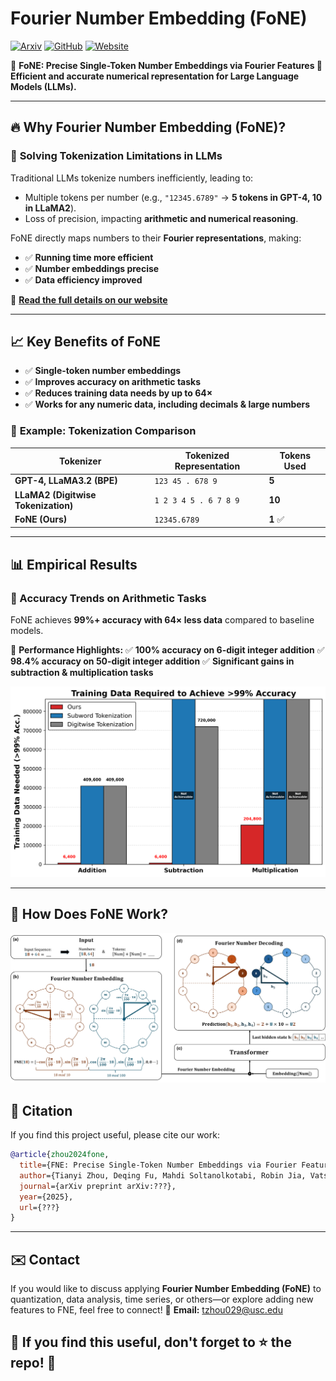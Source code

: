 # Fourier Number Embedding (FoNE)

[![Arxiv](https://img.shields.io/badge/arXiv-Paper-red)](https://arxiv.org/abs/your-paper-id)
[![GitHub](https://img.shields.io/badge/GitHub-Repo-black?logo=github)](https://github.com/KevinZhoutianyi/FNE)
[![Website](https://img.shields.io/badge/Website-FoNE-blue)](https://fouriernumber.github.io/)

📌 **FoNE: Precise Single-Token Number Embeddings via Fourier Features
🔢 Efficient and accurate numerical representation for **Large Language Models (LLMs)**.**

---

## 🔥 Why Fourier Number Embedding (FoNE)?

### 🚀 **Solving Tokenization Limitations in LLMs**

Traditional LLMs tokenize numbers inefficiently, leading to:

- Multiple tokens per number (e.g., `"12345.6789"` → **5 tokens in GPT-4, 10 in LLaMA2**).
- Loss of precision, impacting **arithmetic and numerical reasoning**.

FoNE directly maps numbers to their **Fourier representations**, making:

* ✅ **Running time more efficient**
* ✅ **Number embeddings precise**
* ✅ **Data efficiency improved**

🔗 **[Read the full details on our website](https://kevinzhoutianyi.github.io/FNE_website/)**

---

## 📈 Key Benefits of FoNE

- ✅ **Single-token number embeddings**
- ✅ **Improves accuracy on arithmetic tasks**
- ✅ **Reduces training data needs by up to 64×**
- ✅ **Works for any numeric data, including decimals & large numbers**

### 🎯 **Example: Tokenization Comparison**

| Tokenizer                                 | Tokenized Representation | Tokens Used    |
| ----------------------------------------- | ------------------------ | -------------- |
| **GPT-4, LLaMA3.2 (BPE)**           | `123 45 . 678 9`       | **5**    |
| **LLaMA2 (Digitwise Tokenization)** | `1 2 3 4 5 . 6 7 8 9`  | **10**   |
| **FoNE (Ours)**                     | `12345.6789`           | **1** ✅ |

---

## 📊 Empirical Results

### **📌 Accuracy Trends on Arithmetic Tasks**

FoNE achieves **99%+ accuracy with 64× less data** compared to baseline models.

📌 **Performance Highlights:**
✅ **100% accuracy on 6-digit integer addition**
✅ **98.4% accuracy on 50-digit integer addition**
✅ **Significant gains in subtraction & multiplication tasks**

![accuracy](./imgs/data_comparison.png)

---

## 🔧 How Does FoNE Work?

![method](./imgs/teaser.jpg)

## 📖 Citation

If you find this project useful, please cite our work:

```bibtex
@article{zhou2024fone,
  title={FNE: Precise Single-Token Number Embeddings via Fourier Features},
  author={Tianyi Zhou, Deqing Fu, Mahdi Soltanolkotabi, Robin Jia, Vatsal Sharan},
  journal={arXiv preprint arXiv:???},
  year={2025},
  url={???}
}
```

---

## ✉️ Contact

If you would like to discuss applying **Fourier Number Embedding (FoNE)** to quantization, data analysis, time series, or others—or explore adding new features to FNE, feel free to connect!
📧 **Email:** [tzhou029@usc.edu](mailto:tzhou029@usc.edu)

🚀 **If you find this useful, don't forget to ⭐️ the repo!** 🚀
-------------------------------------------------------------

